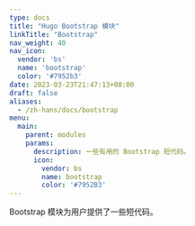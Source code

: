 ```yaml
---
type: docs
title: "Hugo Bootstrap 模块"
linkTitle: "Bootstrap"
nav_weight: 40
nav_icon:
  vendor: 'bs'
  name: 'bootstrap'
  color: '#7952b3'
date: 2023-03-23T21:47:13+08:00
draft: false
aliases:
  - /zh-hans/docs/bootstrap
menu:
  main:
    parent: modules
    params:
      description: 一些有用的 Bootstrap 短代码。
      icon:
        vendor: bs
        name: bootstrap
        color: '#7952B3'
---
```


Bootstrap 模块为用户提供了一些短代码。
